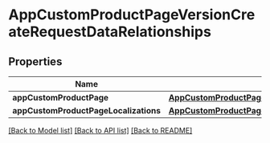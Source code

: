 # AppCustomProductPageVersionCreateRequestDataRelationships

## Properties
Name | Type | Description | Notes
------------ | ------------- | ------------- | -------------
**appCustomProductPage** | [**AppCustomProductPageVersionCreateRequestDataRelationshipsAppCustomProductPage**](AppCustomProductPageVersionCreateRequestDataRelationshipsAppCustomProductPage.md) |  | 
**appCustomProductPageLocalizations** | [**AppCustomProductPageVersionInlineCreateRelationshipsAppCustomProductPageLocalizations**](AppCustomProductPageVersionInlineCreateRelationshipsAppCustomProductPageLocalizations.md) |  | [optional] 

[[Back to Model list]](../README.md#documentation-for-models) [[Back to API list]](../README.md#documentation-for-api-endpoints) [[Back to README]](../README.md)


